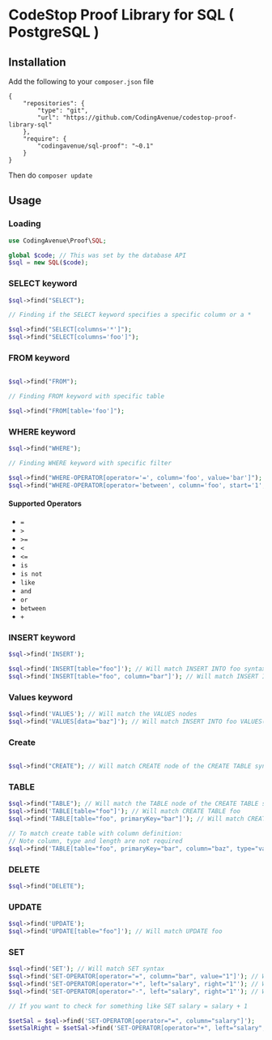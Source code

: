 # CodeStop Proof Library for SQL ( PostgreSQL )

## Installation

Add the following to your `composer.json` file

```
{
    "repositories": {
        "type": "git",
        "url": "https://github.com/CodingAvenue/codestop-proof-library-sql"
    },
    "require": {
        "codingavenue/sql-proof": "~0.1"
    }
}
```
Then do `composer update`

## Usage

### Loading

```php
use CodingAvenue\Proof\SQL;

global $code; // This was set by the database API
$sql = new SQL($code);
```

### SELECT keyword

```php
$sql->find("SELECT");

// Finding if the SELECT keyword specifies a specific column or a *

$sql->find("SELECT[columns='*']");
$sql->find("SELECT[columns='foo']");
```
### FROM keyword

```php

$sql->find("FROM");

// Finding FROM keyword with specific table

$sql->find("FROM[table='foo']");
```

### WHERE keyword

```php
$sql->find("WHERE");

// Finding WHERE keyword with specific filter

$sql->find("WHERE-OPERATOR[operator='=', column='foo', value='bar']"); // Will match WHERE foo = 'bar'
$sql->find("WHERE-OPERATOR[operator='between', column='foo', start='1', end='10]"); // Will match WHERE foo between 1 and 2
```

#### Supported Operators

 - `=`
 - `>`
 - `>=`
 - `<`
 - `<=`
 - `is`
 - `is not`
 - `like`
 - `and`
 - `or`
 - `between`
 - `+`

### INSERT keyword

```php
$sql->find('INSERT');

$sql->find('INSERT[table="foo"]'); // Will match INSERT INTO foo syntax
$sql->find('INSERT[table="foo", column="bar"]'); // Will match INSERT INTO foo (bar) syntax
```

### Values keyword

```php
$sql->find('VALUES'); // Will match the VALUES nodes
$sql->find('VALUES[data="baz"]'); // Will match INSERT INTO foo VALUES(baz) syntax
```

### Create

```php

$sql->find("CREATE"); // Will match CREATE node of the CREATE TABLE syntax
```

### TABLE

```php
$sql->find("TABLE"); // Will match the TABLE node of the CREATE TABLE syntax
$sql->find('TABLE[table="foo"]'); // Will match CREATE TABLE foo
$sql->find('TABLE[table="foo", primaryKey="bar"]'); // Will match CREATE TABLE foo with column bar as the primary key.

// To match create table with column definition:
// Note column, type and length are not required
$sql->find('TABLE[table="foo", primaryKey="bar", column="baz", type="varchar", length="25"]'); // Will match CREATE TABLE foo (baz varchar(25))
```

### DELETE

```php
$sql->find("DELETE");
```

### UPDATE

```php
$sql->find('UPDATE');
$sql->find('UPDATE[table="foo"]'); // Will match UPDATE foo
```

### SET

```php
$sql->find('SET'); // Will match SET syntax
$sql->find('SET-OPERATOR[operator="=", column="bar", value="1"]'); // Will match SET bar = 1.
$sql->find('SET-OPERATOR[operator="+", left="salary", right="1"'); // Will match SALARY + 1
$sql->find('SET-OPERATOR[operator="-", left="salary", right="1"'); // Will match SALARY - 1

// If you want to check for something like SET salary = salary + 1

$setSal = $sql->find('SET-OPERATOR[operator="=", column="salary"]');
$setSalRight = $setSal->find('SET-OPERATOR[operator="+", left="salary", right="1"]');
```